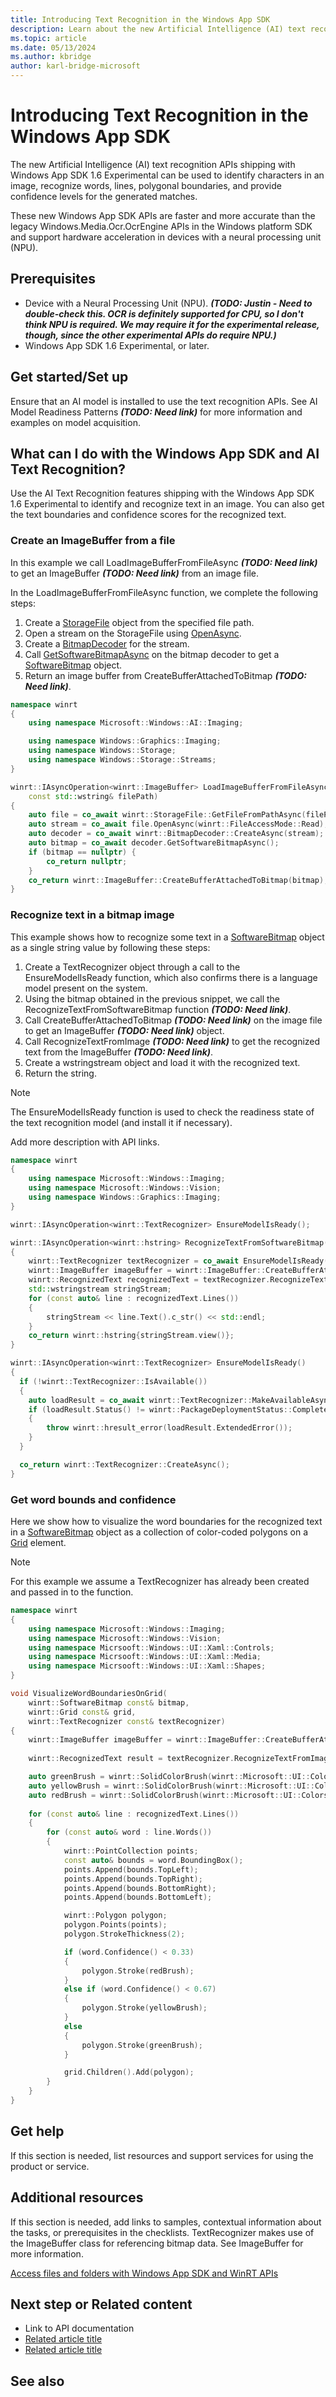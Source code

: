 ```yaml
---
title: Introducing Text Recognition in the Windows App SDK
description: Learn about the new Artificial Intelligence (AI) text recognition APIs shipping with Windows App SDK 1.6 Experimental that can be used to identify characters in an image, recognize words, lines, polygonal boundaries, and provide confidence levels for the generated matches.
ms.topic: article
ms.date: 05/13/2024
ms.author: kbridge
author: karl-bridge-microsoft
---
```


# Introducing Text Recognition in the Windows App SDK

The new Artificial Intelligence (AI) text recognition APIs shipping with Windows App SDK 1.6 Experimental can be used to identify characters in an image, recognize words, lines, polygonal boundaries, and provide confidence levels for the generated matches.

These new Windows App SDK APIs are faster and more accurate than the legacy Windows.Media.Ocr.OcrEngine APIs in the Windows platform SDK and support hardware acceleration in devices with a neural processing unit (NPU).

## Prerequisites

- Device with a Neural Processing Unit (NPU). ***(TODO: Justin - Need to double-check this. OCR is definitely supported for CPU, so I don't think NPU is required. We may require it for the experimental release, though, since the other experimental APIs do require NPU.)***
- Windows App SDK 1.6 Experimental, or later.

## Get started/Set up

Ensure that an AI model is installed to use the text recognition APIs. See AI Model Readiness Patterns ***(TODO: Need link)*** for more information and examples on model acquisition.

## What can I do with the Windows App SDK and AI Text Recognition?

Use the AI Text Recognition features shipping with the Windows App SDK 1.6 Experimental to identify and recognize text in an image. You can also get the text boundaries and confidence scores for the recognized text.

### Create an ImageBuffer from a file

In this example we call LoadImageBufferFromFileAsync ***(TODO: Need link)*** to get an ImageBuffer ***(TODO: Need link)*** from an image file.

In the LoadImageBufferFromFileAsync function, we complete the following steps:

1. Create a [StorageFile](/uwp/api/windows.storage.storagefile) object from the specified file path.
1. Open a stream on the StorageFile using [OpenAsync](/uwp/api/windows.storage.storagefile.openasync).
1. Create a [BitmapDecoder](/uwp/api/windows.graphics.imaging.bitmapdecoder) for the stream.
1. Call [GetSoftwareBitmapAsync](/uwp/api/windows.graphics.imaging.bitmapframe.getsoftwarebitmapasync) on the bitmap decoder to get a [SoftwareBitmap](/uwp/api/windows.graphics.imaging.softwarebitmap) object.
1. Return an image buffer from CreateBufferAttachedToBitmap ***(TODO: Need link)***.

```cpp
namespace winrt
{
    using namespace Microsoft::Windows::AI::Imaging;

    using namespace Windows::Graphics::Imaging;
    using namespace Windows::Storage;
    using namespace Windows::Storage::Streams;
}

winrt::IAsyncOperation<winrt::ImageBuffer> LoadImageBufferFromFileAsync(
    const std::wstring& filePath)
{
    auto file = co_await winrt::StorageFile::GetFileFromPathAsync(filePath);
    auto stream = co_await file.OpenAsync(winrt::FileAccessMode::Read);
    auto decoder = co_await winrt::BitmapDecoder::CreateAsync(stream);
    auto bitmap = co_await decoder.GetSoftwareBitmapAsync();
    if (bitmap == nullptr) {
        co_return nullptr;
    }
    co_return winrt::ImageBuffer::CreateBufferAttachedToBitmap(bitmap);
}
```

### Recognize text in a bitmap image

This example shows how to recognize some text in a [SoftwareBitmap](/uwp/api/windows.graphics.imaging.softwarebitmap) object as a single string value by following these steps:

1. Create a TextRecognizer object through a call to the EnsureModelIsReady function, which also confirms there is a language model present on the system.
1. Using the bitmap obtained in the previous snippet, we call the RecognizeTextFromSoftwareBitmap function ***(TODO: Need link)***.
1. Call CreateBufferAttachedToBitmap ***(TODO: Need link)*** on the image file to get an ImageBuffer ***(TODO: Need link)*** object.
1. Call RecognizeTextFromImage ***(TODO: Need link)*** to get the recognized text from the ImageBuffer ***(TODO: Need link)***.
1. Create a wstringstream object and load it with the recognized text.
1. Return the string.

> [!NOTE]
> The EnsureModelIsReady function is used to check the readiness state of the text recognition model (and install it if necessary).

Add more description with API links.

```cpp
namespace winrt
{
    using namespace Microsoft::Windows::Imaging;
    using namespace Microsoft::Windows::Vision;
    using namespace Windows::Graphics::Imaging;
}

winrt::IAsyncOperation<winrt::TextRecognizer> EnsureModelIsReady();

winrt::IAsyncOperation<winrt::hstring> RecognizeTextFromSoftwareBitmap(winrt::SoftwareBitmap const& bitmap)
{
    winrt::TextRecognizer textRecognizer = co_await EnsureModelIsReady();
    winrt::ImageBuffer imageBuffer = winrt::ImageBuffer::CreateBufferAttachedToBitmap(bitmap);
    winrt::RecognizedText recognizedText = textRecognizer.RecognizeTextFromImage(imageBuffer);
    std::wstringstream stringStream;
    for (const auto& line : recognizedText.Lines())
    {
        stringStream << line.Text().c_str() << std::endl;
    }
    co_return winrt::hstring{stringStream.view()};
}

winrt::IAsyncOperation<winrt::TextRecognizer> EnsureModelIsReady()
{
  if (!winrt::TextRecognizer::IsAvailable())
  {
    auto loadResult = co_await winrt::TextRecognizer::MakeAvailableAsync();
    if (loadResult.Status() != winrt::PackageDeploymentStatus::CompletedSuccess)
    {
        throw winrt::hresult_error(loadResult.ExtendedError());
    }
  }

  co_return winrt::TextRecognizer::CreateAsync();
}
```

### Get word bounds and confidence

Here we show how to visualize the word boundaries for the recognized text in a [SoftwareBitmap](/uwp/api/windows.graphics.imaging.softwarebitmap) object as a collection of color-coded polygons on a [Grid](/windows/windows-app-sdk/api/winrt/microsoft.ui.xaml.controls.grid) element.

> [!NOTE]
> For this example we assume a TextRecognizer has already been created and passed in to the function.

```cpp
namespace winrt
{
    using namespace Microsoft::Windows::Imaging;
    using namespace Microsoft::Windows::Vision;
    using namespace Micrsooft::Windows::UI::Xaml::Controls;
    using namespace Micrsooft::Windows::UI::Xaml::Media;
    using namespace Micrsooft::Windows::UI::Xaml::Shapes;
}

void VisualizeWordBoundariesOnGrid(
    winrt::SoftwareBitmap const& bitmap,
    winrt::Grid const& grid,
    winrt::TextRecognizer const& textRecognizer)
{
    winrt::ImageBuffer imageBuffer = winrt::ImageBuffer::CreateBufferAttachedToBitmap(bitmap);
    
    winrt::RecognizedText result = textRecognizer.RecognizeTextFromImage(imageBuffer);

    auto greenBrush = winrt::SolidColorBrush(winrt::Microsoft::UI::Colors::Green);
    auto yellowBrush = winrt::SolidColorBrush(winrt::Microsoft::UI::Colors::Yellow);
    auto redBrush = winrt::SolidColorBrush(winrt::Microsoft::UI::Colors::Red);
    
    for (const auto& line : recognizedText.Lines())
    {
        for (const auto& word : line.Words())
        {
            winrt::PointCollection points;
            const auto& bounds = word.BoundingBox();
            points.Append(bounds.TopLeft);
            points.Append(bounds.TopRight);
            points.Append(bounds.BottomRight);
            points.Append(bounds.BottomLeft);

            winrt::Polygon polygon;
            polygon.Points(points);
            polygon.StrokeThickness(2);

            if (word.Confidence() < 0.33)
            {
                polygon.Stroke(redBrush);
            }
            else if (word.Confidence() < 0.67)
            {
                polygon.Stroke(yellowBrush);
            }
            else
            {
                polygon.Stroke(greenBrush);
            }

            grid.Children().Add(polygon);
        }
    }
}
```

## Get help

If this section is needed, list resources and support services for using the product or service.

## Additional resources

If this section is needed, add links to samples, contextual information about the tasks, or prerequisites in the checklists.
TextRecognizer makes use of the ImageBuffer class for referencing bitmap data. See ImageBuffer for more information.

[Access files and folders with Windows App SDK and WinRT APIs](/windows/apps/develop/files/winrt-files)

## Next step or Related content

- Link to API documentation
- [Related article title](link.md)
- [Related article title](link.md)

## See also

